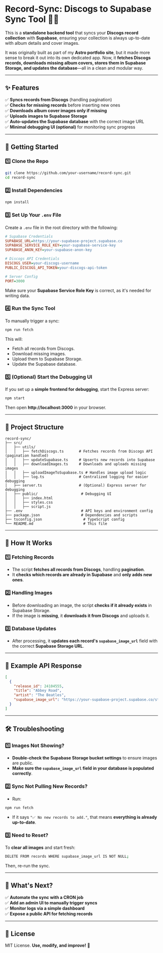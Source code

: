 # **Record-Sync: Discogs to Supabase Sync Tool** 🎵🔄

This is a **standalone backend tool** that syncs your **Discogs record collection** with **Supabase**, ensuring your collection is always up-to-date with album details and cover images.

It was originally built as part of my **Astro portfolio site**, but it made more sense to break it out into its own dedicated app. Now, it **fetches Discogs records, downloads missing album covers, stores them in Supabase Storage, and updates the database**—all in a clean and modular way.

---

## **✨ Features**

✅ **Syncs records from Discogs** (handling pagination)  
✅ **Checks for missing records** before inserting new ones  
✅ **Downloads album cover images only if missing**  
✅ **Uploads images to Supabase Storage**  
✅ **Auto-updates the Supabase database** with the correct image URL  
✅ **Minimal debugging UI (optional)** for monitoring sync progress

---

## **🚀 Getting Started**

### **1️⃣ Clone the Repo**

```sh
git clone https://github.com/your-username/record-sync.git
cd record-sync
```

### **2️⃣ Install Dependencies**

```sh
npm install
```

### **3️⃣ Set Up Your `.env` File**

Create a `.env` file in the root directory with the following:

```ini
# Supabase Credentials
SUPABASE_URL=https://your-supabase-project.supabase.co
SUPABASE_SERVICE_ROLE_KEY=your-supabase-service-key
SUPABASE_ANON_KEY=your-supabase-anon-key

# Discogs API Credentials
DISCOGS_USER=your-discogs-username
PUBLIC_DISCOGS_API_TOKEN=your-discogs-api-token

# Server Config
PORT=3000
```

Make sure your **Supabase Service Role Key** is correct, as it's needed for writing data.

### **4️⃣ Run the Sync Tool**

To manually trigger a sync:

```sh
npm run fetch
```

This will:

- Fetch all records from Discogs.
- Download missing images.
- Upload them to Supabase Storage.
- Update the Supabase database.

### **5️⃣ (Optional) Start the Debugging UI**

If you set up a **simple frontend for debugging**, start the Express server:

```sh
npm start
```

Then open **http://localhost:3000** in your browser.

---

## **💂️ Project Structure**

```
record-sync/
├── src/
│   ├── utils/
│   │   ├── fetchDiscogs.ts       # Fetches records from Discogs API (pagination handled)
│   │   ├── updateSupabase.ts     # Upserts new records into Supabase
│   │   ├── downloadImages.ts     # Downloads and uploads missing images
│   │   ├── uploadImageToSupabase.ts # Handles image upload logic
│   │   ├── log.ts                # Centralized logging for easier debugging
│   ├── server.ts                 # (Optional) Express server for debugging
│   ├── public/                    # Debugging UI
│   │   ├── index.html
│   │   ├── styles.css
│   │   ├── script.js
├── .env                           # API keys and environment config
├── package.json                   # Dependencies and scripts
├── tsconfig.json                   # TypeScript config
└── README.md                       # This file
```

---

## **📌 How It Works**

### **1️⃣ Fetching Records**

- The script **fetches all records from Discogs**, handling **pagination**.
- It **checks which records are already in Supabase** and **only adds new ones**.

### **2️⃣ Handling Images**

- Before downloading an image, the script **checks if it already exists** in Supabase Storage.
- If the image is **missing**, it **downloads it from Discogs** and uploads it.

### **3️⃣ Database Updates**

- After processing, it **updates each record's `supabase_image_url`** field with the correct **Supabase Storage URL**.

---

## **📌 Example API Response**

```json
[
  {
    "release_id": 24104555,
    "title": "Abbey Road",
    "artist": "The Beatles",
    "supabase_image_url": "https://your-supabase-project.supabase.co/storage/v1/object/public/record-images/covers/24104555.jpg"
  }
]
```

---

## **🛠️ Troubleshooting**

### **1️⃣ Images Not Showing?**

- **Double-check the Supabase Storage bucket settings** to ensure images are public.
- **Make sure the `supabase_image_url` field in your database is populated correctly**.

### **2️⃣ Sync Not Pulling New Records?**

- Run:

```sh
npm run fetch
```

- If it says `"✅ No new records to add."`, that means **everything is already up-to-date**.

### **3️⃣ Need to Reset?**

To **clear all images** and start fresh:

```sh
DELETE FROM records WHERE supabase_image_url IS NOT NULL;
```

Then, re-run the sync.

---

## **🎉 What's Next?**

✅ **Automate the sync with a CRON job**  
✅ **Add an admin UI to manually trigger syncs**  
✅ **Monitor logs via a simple dashboard**  
✅ **Expose a public API for fetching records**

---

## **📝 License**

MIT License. **Use, modify, and improve!** 🚀
